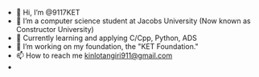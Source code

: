 - 👋 Hi, I’m @9117KET
- 👀 I’m a computer science student at Jacobs University (Now known as Constructor University)
- 🌱 Currently learning and applying C/Cpp, Python, ADS
- 💞️ I’m working on my foundation, the "KET Foundation."
- 📫 How to reach me kinlotangiri911@gmail.com
- 

<!---
9117KET/9117KET is a ✨ special ✨ repository because its `README.md` (this file) appears on your GitHub profile.
You can click the Preview link to take a look at your changes.
--->
